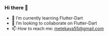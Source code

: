 ### Hi there 👋

- 🌱 I’m currently learning Flutter-Dart
- 👯 I’m looking to collaborate on Flutter-Dart
- 📫 How to reach me: metekaya55@gmail.com
